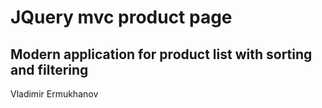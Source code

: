 # JQuery mvc product page
## Modern application for product list with sorting and filtering
Vladimir Ermukhanov
